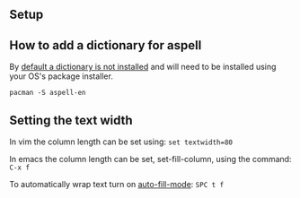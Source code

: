 Setup
----

How to add a dictionary for aspell
----------------------------------

By [default a dictionary is not installed](http://superuser.com/a/831449) and will need to be
installed using your OS's package installer.

```shell
pacman -S aspell-en
```

Setting the text width
----------------------

In vim the column length can be set using: `set textwidth=80`

In emacs the column length can be set, set-fill-column, using the command: `C-x f`

To automatically wrap text turn on [auto-fill-mode](http://stackoverflow.com/a/22751591/16973): `SPC
t f`


